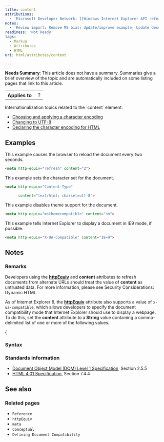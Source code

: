 ```yaml
---
title: content
attributions:
  - 'Microsoft Developer Network: [[Windows Internet Explorer API reference](http://msdn.microsoft.com/en-us/library/ie/hh828809%28v=vs.85%29.aspx) Article]'
notes:
  - 'Review import; Remove MS bias; Update/improve example; Update descriptions; Fix lists & compatibility info'
readiness: 'Not Ready'
tags:
  - Markup
  - Attributes
  - HTML
uri: html/attributes/content

---
```

**Needs Summary**: This article does not have a summary. Summaries give a brief overview of the topic and are automatically included on some listing pages that link to this article.

<table class="wikitable">
<tr>
<th>
Applies to

</th>
<td>
 ?

</td>
</tr>
</table>
Internationalization topics related to the `content` element:

-   [Choosing and applying a character encoding](http://www.w3.org/International/techniques/authoring-html#choosing)
-   [Changing to UTF-8](http://www.w3.org/International/techniques/authoring-html#changing)
-   [Declaring the character encoding for HTML](http://www.w3.org/International/techniques/authoring-html#indoc)

## Examples

This example causes the browser to reload the document every two seconds.

``` html
<meta http-equiv="refresh" content="2">
```

This example sets the character set for the document.

``` html
<meta http-equiv="Content-Type"

      content="text/html; charset=utf-8">
```

This example disables theme support for the document.

``` html
<meta http-equiv="msthemecompatible" content="no">
```

This example tells Internet Explorer to display a document in IE9 mode, if possible.

``` html
<meta http-equiv="X-UA-Compatible" content="IE=9">
```

## Notes

### Remarks

Developers using the [**httpEquiv**](/html/attributes/httpEquiv) and **content** attributes to refresh documents from alternate URLs should treat the value of **content** as untrusted data. For more information, please see Security Considerations: Dynamic HTML.

As of Internet Explorer 8, the [**httpEquiv**](/html/attributes/httpEquiv) attribute also supports a value of `x-ua-compatible`, which allows developers to specify the document compatibility mode that Internet Explorer should use to display a webpage. To do this, set the **content** attribute to a **String** value containing a comma-delimited list of one or more of the following values.

{

### Syntax

### Standards information

-   [Document Object Model (DOM) Level 1 Specification](http://go.microsoft.com/fwlink/p/?linkid=161725), Section 2.5.5
-   [HTML 4.01 Specification](http://go.microsoft.com/fwlink/p/?linkid=25320), Section 7.4.4

## See also

### Related pages

-   `Reference`
-   `httpEquiv`
-   `meta`
-   `Conceptual`
-   `Defining Document Compatibility`
